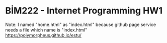# BİM222 - Internet Programming HW1
Note: I named "home.html" as "index.html" because github page service needs a file which name is "index.html"
https://poiymorpheus.github.io/estu/
